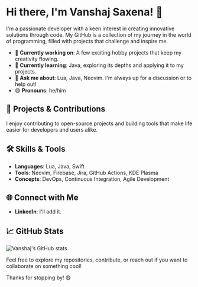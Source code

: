 # Hi there, I'm Vanshaj Saxena! 👋

I'm a passionate developer with a keen interest in creating innovative solutions through code. My GitHub is a collection of my journey in the world of programming, filled with projects that challenge and inspire me.

- 🔭 **Currently working on**: A few exciting hobby projects that keep my creativity flowing.
- 🌱 **Currently learning**: Java, exploring its depths and applying it to my projects.
- 💬 **Ask me about**: Lua, Java, Neovim. I'm always up for a discussion or to help out!
- 😄 **Pronouns**: he/him

## 🚀 Projects & Contributions
I enjoy contributing to open-source projects and building tools that make life easier for developers and users alike.

## 🛠️ Skills & Tools
- **Languages**: Lua, Java, Swift
- **Tools**: Neovim, Firebase, Jira, GitHub Actions, KDE Plasma
- **Concepts**: DevOps, Continuous Integration, Agile Development

## 🌐 Connect with Me
- **LinkedIn**: I'll add it.

## 📈 GitHub Stats
![Vanshaj's GitHub stats](https://github-readme-stats.vercel.app/api?username=yourusername&show_icons=true&theme=radical)

Feel free to explore my repositories, contribute, or reach out if you want to collaborate on something cool!

Thanks for stopping by! 😄
